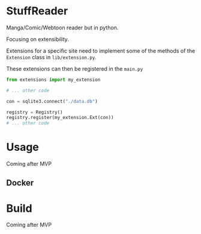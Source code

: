 # StuffReader

Manga/Comic/Webtoon reader but in python.

Focusing on extensibility.

Extensions for a specific site need to implement some of the methods of the `Extension` class in `lib/extension.py`.

These extensions can then be registered in the `main.py`

```py
from extensions import my_extension

# ... other code

con = sqlite3.connect("./data.db")

registry = Registry()
registry.register(my_extension.Ext(con))
# ... other code
```

# Usage

Coming after MVP

## Docker

# Build

Coming after MVP
